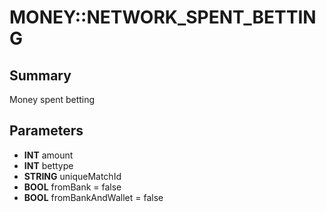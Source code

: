 # MONEY::NETWORK_SPENT_BETTING

## Summary
Money spent betting

## Parameters
* **INT** amount
* **INT** bettype
* **STRING** uniqueMatchId
* **BOOL** fromBank = false
* **BOOL** fromBankAndWallet = false